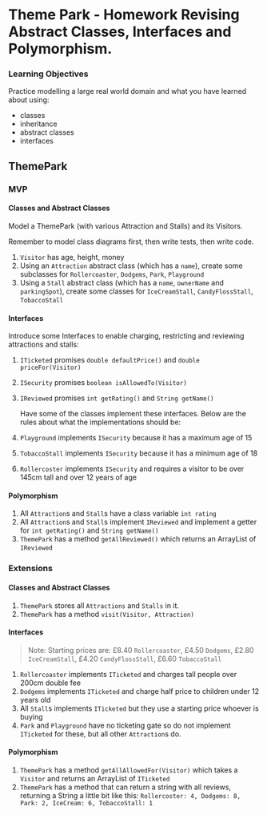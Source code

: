 # Theme Park - Homework Revising Abstract Classes, Interfaces and Polymorphism.

### Learning Objectives

Practice modelling a large real world domain and what you have learned about using:

* classes
* inheritance
* abstract classes
* interfaces

## ThemePark

### MVP

#### Classes and Abstract Classes

Model a ThemePark (with various Attraction and Stalls) and its Visitors.

Remember to model class diagrams first, then write tests, then write code.

1. `Visitor` has age, height, money
2. Using an `Attraction` abstract class (which has a `name`), create some subclasses for `Rollercoaster`, `Dodgems`, `Park`, `Playground`
3. Using a `Stall` abstract class (which has a `name`, `ownerName` and `parkingSpot`), create some classes for `IceCreamStall`, `CandyFlossStall`, `TobaccoStall`

#### Interfaces

Introduce some Interfaces to enable charging, restricting and reviewing attractions and stalls:

1. `ITicketed` promises `double defaultPrice()` and `double priceFor(Visitor)`
2. `ISecurity` promises `boolean isAllowedTo(Visitor)`
3. `IReviewed` promises `int getRating()` and `String getName()`

	Have some of the classes implement these interfaces. Below are the rules about what the implementations should be:

4. `Playground` implements `ISecurity` because it has a maximum age of 15
5. `TobaccoStall` implements `ISecurity` because it has a minimum age of 18
6. `Rollercoster` implements `ISecurity` and requires a visitor to be over 145cm tall and over 12 years of age

#### Polymorphism

1. All `Attraction`s and `Stall`s have a class variable `int rating`
2. All `Attraction`s and `Stall`s implement `IReviewed` and implement a getter for `int getRating()` and `String getName()`
3. `ThemePark` has a method `getAllReviewed()` which returns an ArrayList of `IReviewed`

### Extensions

#### Classes and Abstract Classes

1. `ThemePark` stores all `Attractions` and `Stalls` in it.
2. `ThemePark` has a method `visit(Visitor, Attraction)`

#### Interfaces

> Note: Starting prices are: £8.40 `Rollercoaster`, £4.50 `Dodgems`, £2.80 `IceCreamStall`, £4.20 `CandyFlossStall`, £6.60 `TobaccoStall`

1. `Rollercoaster` implements `ITicketed` and charges tall people over 200cm double fee
2. `Dodgems` implements `ITicketed` and charge half price to children under 12 years old
3. All `Stall`s implements `ITicketed` but they use a starting price whoever is buying
4. `Park` and `Playground` have no ticketing gate so do not implement `ITicketed` for these, but all other `Attraction`s do.


#### Polymorphism

1. `ThemePark` has a method `getAllAllowedFor(Visitor)` which takes a `Visitor` and returns an ArrayList of `ITicketed`
2. `ThemePark` has a method that can return a string with all reviews, returning a String a little bit like this: `Rollercoster: 4, Dodgems: 8, Park: 2, IceCream: 6, TobaccoStall: 1 `
